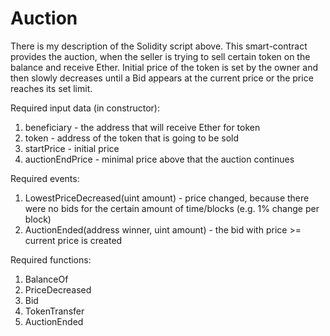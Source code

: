 # Auction

There is my description of the Solidity script above.
This smart-contract provides the auction, when the seller is trying to sell certain token on the balance and receive Ether. Initial price of the token is set by the owner and then slowly decreases until a Bid appears at the current price or the price reaches its set limit.

Required input data (in constructor):
1) beneficiary - the address that will receive Ether for token
2) token - address of the token that is going to be sold
3) startPrice - initial price
4) auctionEndPrice - minimal price above that the auction continues

Required events:
1) LowestPriceDecreased(uint amount) - price changed, because there were no bids for the certain amount of time/blocks (e.g. 1% change per block)
2) AuctionEnded(address winner, uint amount) - the bid with price >= current price is created

Required functions:
1) BalanceOf
2) PriceDecreased
3) Bid
4) TokenTransfer
5) AuctionEnded
